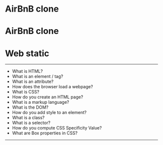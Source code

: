 # AirBnB clone
# AirBnB clone 
# Web static
---
* What is HTML?
* What is an element / tag?
* What is an attribute?
* How does the browser load a webpage?
* What is CSS?
* How do you create an HTML page?
* What is a markup language?
* What is the DOM?
* How do you add style to an element?
* What is a class?
* What is a selector?
* How do you compute CSS Specificity Value?
* What are Box properties in CSS?
---